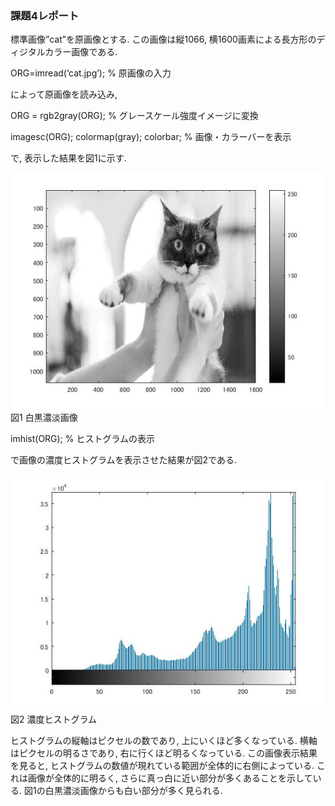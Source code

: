 ### 課題4レポート

標準画像”cat”を原画像とする. この画像は縦1066, 横1600画素による長方形のディジタルカラー画像である.

ORG=imread(‘cat.jpg’); % 原画像の入力

によって原画像を読み込み,

ORG = rgb2gray(ORG); % グレースケール強度イメージに変換

imagesc(ORG); colormap(gray); colorbar; % 画像・カラーバーを表示

で, 表示した結果を図1に示す.

![現画像](https://github.com/A3N1/lecture_image_processing-report/blob/master/image/4-1.jpg?raw=true)
図1 白黒濃淡画像

imhist(ORG); % ヒストグラムの表示

で画像の濃度ヒストグラムを表示させた結果が図2である.

![現画像](https://github.com/A3N1/lecture_image_processing-report/blob/master/image/4-2.jpg?raw=true)
図2 濃度ヒストグラム

ヒストグラムの縦軸はピクセルの数であり, 上にいくほど多くなっている. 横軸はピクセルの明るさであり, 右に行くほど明るくなっている. この画像表示結果を見ると, ヒストグラムの数値が現れている範囲が全体的に右側によっている. これは画像が全体的に明るく, さらに真っ白に近い部分が多くあることを示している. 図1の白黒濃淡画像からも白い部分が多く見られる.
